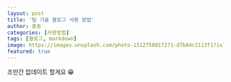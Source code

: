 ```yaml
---
layout: post
title: '팀 기술 블로그 사용 방법'
author: 홍동
categories: [사용방법]
tags: [블로그, markdown]
image: https://images.unsplash.com/photo-1512758017271-d7b84c2113f1?ixlib=rb-4.0.3&ixid=M3wxMjA3fDB8MHxwaG90by1wYWdlfHx8fGVufDB8fHx8fA%3D%3D&auto=format&fit=crop&w=1740&q=80
featured: true
---
```


조만간 없데이트 할게요 😁

